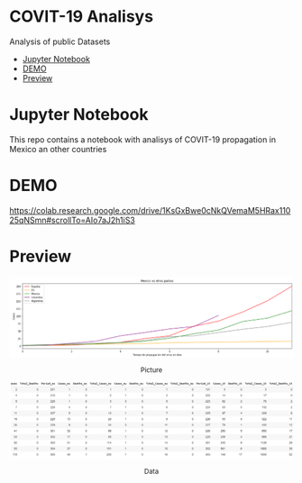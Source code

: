
# COVIT-19 Analisys <!-- omit in toc -->

Analysis of public Datasets

- [Jupyter Notebook](#jupyter-notebook)
- [DEMO](#demo)
- [Preview](#preview)

# Jupyter Notebook
This repo contains a notebook with analisys of COVIT-19 propagation in Mexico an other countries

# DEMO
https://colab.research.google.com/drive/1KsGxBwe0cNkQVemaM5HRax11025qNSmn#scrollTo=AIo7aJ2h1iS3

# Preview

<div align="center">
  <img src="images/Screenshot_1.png">
  <small><p>Picture</p></small>
</div>

<div align="center">
  <img src="images/Screenshot_2.png">
  <small><p>Data</p></small>
</div>